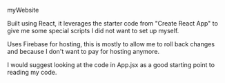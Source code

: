 myWebsite

Built using React, it leverages the starter code from "Create React App" to give me some special scripts I did not want to set up myself. 

Uses Firebase for hosting, this is mostly to allow me to roll back changes and because I don't want to pay for hosting anymore.

I would suggest looking at the code in App.jsx as a good starting point to reading my code.

